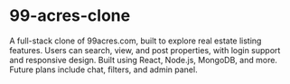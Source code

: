 # 99-acres-clone
A full-stack clone of 99acres.com, built to explore real estate listing features. Users can search, view, and post properties, with login support and responsive design. Built using React, Node.js, MongoDB, and more. Future plans include chat, filters, and admin panel.
